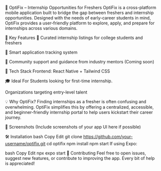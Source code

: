 🌟 OptiFix – Internship Opportunities for Freshers
OptiFix is a cross-platform mobile application built to bridge the gap between freshers and internship opportunities. Designed with the needs of early-career students in mind, OptiFix provides a user-friendly platform to explore, apply, and prepare for internships across various domains.

🚀 Key Features
🎯 Curated internship listings for college students and freshers

📝 Smart application tracking system

💬 Community support and guidance from industry mentors (Coming soon)

🧠 Tech Stack
Frontend: React Native + Tailwind CSS

🎓 Ideal For
Students looking for first-time internship.

Organizations targeting entry-level talent

💡 Why OptiFix?
Finding internships as a fresher is often confusing and overwhelming. OptiFix simplifies this by offering a centralized, accessible, and beginner-friendly internship portal to help users kickstart their career journey.

📱 Screenshots
(Include screenshots of your app UI here if possible)

🛠️ Installation
bash
Copy
Edit
git clone https://github.com/your-username/optifix.git
cd optifix
npm install
npm start
If using Expo:

bash
Copy
Edit
npx expo start
🤝 Contributing
Feel free to open issues, suggest new features, or contribute to improving the app. Every bit of help is appreciated!
